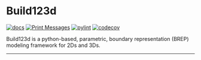 # Build123d

[![docs](https://img.shields.io/badge/docs-passing-brightgreen.svg)](link-to-docs)
[![Print Messages](https://github.com/mohit-vectra/test_install_package/actions/workflows/print_msg.yml/badge.svg?branch=main&cache-bust=1)](https://github.com/mohit-vectra/test_install_package/actions/workflows/print_msg.yml)
[![pylint](https://img.shields.io/badge/pylint-passing-brightgreen.svg)](link-to-pylint-results)
[![codecov](https://img.shields.io/badge/codecov-96%25-brightgreen.svg)](link-to-codecov)

Build123d is a python-based, parametric, boundary representation (BREP) modeling framework for 2Ds and 3Ds.

----
